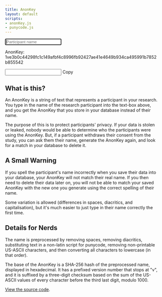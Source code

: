 ```yaml
---
title: AnonKey
layout: default
scripts:
- anonKey.js
- punycode.js
---
```

<input type="text" id="participantNameInput" placeholder="Participant name" autofocus autocomplete="off" oninput="generateKey()">
<p>AnonKey: <span id="output"><span>1</span>ve<span>3</span>b<span>0</span>c<span>4</span><span>4</span><span>2</span><span>9</span><span>8</span>fc<span>1</span>c<span>1</span><span>4</span><span>9</span>afbf<span>4</span>c<span>8</span><span>9</span><span>9</span><span>6</span>fb<span>9</span><span>2</span><span>4</span><span>2</span><span>7</span>ae<span>4</span><span>1</span>e<span>4</span><span>6</span><span>4</span><span>9</span>b<span>9</span><span>3</span><span>4</span>ca<span>4</span><span>9</span><span>5</span><span>9</span><span>9</span><span>1</span>b<span>7</span><span>8</span><span>5</span><span>2</span>b<span>8</span><span>5</span><span>5</span><span>5</span><span>4</span><span>2</span></span></p>
<input type="text" id="copyBox">
<span onclick="copyKey()" id="copyAnonKey">Copy</span>

## What is this?
An AnonKey is a string of text that represents a participant in your research. You type in the name of the research participant into the text-box above,
and you get the AnonKey that you store in your database instead of their name.

The purpose of this is to protect participants' privacy. If your data is stolen or leaked, nobody would be able to determine who the participants were
using the AnonKey. But, if a participant withdraws their consent from the study, you can ask them their name, generate the AnonKey again, and look for a match
in your database to delete it.

## A Small Warning
If you spell the participant's name incorrectly when you save their data into your database, your AnonKey will not match their real name. If you then need to
delete their data later on, you will not be able to match your saved AnonKey with the new one you generate using the correct spelling of their name.

Some variation is allowed (differences in spaces, diacritics, and capitalisation), but it's much easier to just type in their name correctly the first time.

## Details for Nerds
The name is preprocessed by removing spaces, removing diacritics, substituting text in a non-latin script for punycode, removing non-printable US-ASCII characters,
and then converting all characters to lowercase (in that order).

The base of the AnonKey is a SHA-256 hash of the preprocessed name, displayed in hexadecimal. It has a prefixed version number that stops at "v", and it is
suffixed by a three-digit checksum based on the sum of the US-ASCII values of every character before the third last digit, modulo 1000.

[View the source code](https://github.com/Coedice/website/blob/main/assets/scripts/anonKey.coffee).